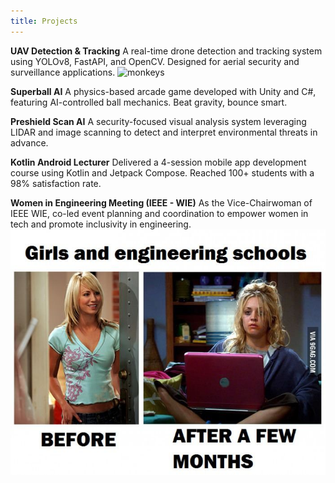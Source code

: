 ```yaml
---
title: Projects
---
```


 **UAV Detection & Tracking**
A real-time drone detection and tracking system using YOLOv8, FastAPI, and OpenCV. Designed for aerial security and surveillance applications.
![monkeys](/gizoskos-main/images/monkey-monkey-with-drone.gif)

 **Superball AI**
A physics-based arcade game developed with Unity and C#, featuring AI-controlled ball mechanics. Beat gravity, bounce smart.

 **Preshield Scan AI**
A security-focused visual analysis system leveraging LIDAR and image scanning to detect and interpret environmental threats in advance.

 **Kotlin Android Lecturer**
Delivered a 4-session mobile app development course using Kotlin and Jetpack Compose. Reached 100+ students with a 98% satisfaction rate.

 **Women in Engineering Meeting (IEEE - WIE)**
As the Vice-Chairwoman of IEEE WIE, co-led event planning and coordination to empower women in tech and promote inclusivity in engineering.
![yeah](/gizoskos-main\images\girlengineer.jpg)

